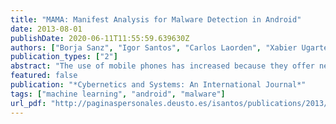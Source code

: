```yaml
---
title: "MAMA: Manifest Analysis for Malware Detection in Android"
date: 2013-08-01
publishDate: 2020-06-11T11:55:59.639630Z
authors: ["Borja Sanz", "Igor Santos", "Carlos Laorden", "Xabier Ugarte Pedrero", "Javier Nieves", "Pablo García Bringas", "Gonzalo Alvarez"]
publication_types: ["2"]
abstract: "The use of mobile phones has increased because they offer nearly the same functionality as a personal computer. In addition, the number of applications available for Android-based mobile devices has increased. Google offers programmers the opportunity to upload and sell applications in the Android Market, but malware writers upload their malicious code there. In light of this background, we present here manifest analysis for malware detection in Android (MAMA), a new method that extracts several features from the Android manifest of the applications to build machine learning classifiers and detect malware."
featured: false
publication: "*Cybernetics and Systems: An International Journal*"
tags: ["machine learning", "android", "malware"]
url_pdf: "http://paginaspersonales.deusto.es/isantos/publications/2013/sanz_2013_MAMA.pdf"
---
```


